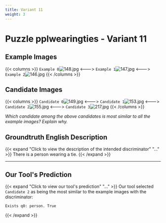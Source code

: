 ```yaml
---
title: Variant 11
weight: 3
---
```


# Puzzle pplwearingties - Variant 11

## Example Images
{{< columns >}}
`Example 0`![148.jpg](/natscene-data/images/148.jpg)
<--->
`Example 1`![147.jpg](/natscene-data/images/147.jpg)
<--->
`Example 2`![146.jpg](/natscene-data/images/146.jpg)
{{< /columns >}}

## Candidate Images
{{< columns >}}
`Candidate 0`![149.jpg](/natscene-data/images/149.jpg)
<--->
`Candidate 1`![153.jpg](/natscene-data/images/153.jpg)
<--->
`Candidate 2`![155.jpg](/natscene-data/images/155.jpg)
<--->
`Candidate 3`![217.jpg](/natscene-data/images/217.jpg)
{{< /columns >}}

*Which candidate among the above candidates is most similar to all the example images? Explain why.*

## Groundtruth English Description

{{< expand "Click to view the description of the intended discriminator" "..." >}}
There is a person wearing a tie.
{{< /expand >}}

---



## Our Tool's Prediction

{{< expand "Click to view our tool's prediction" "..." >}}
Our tool selected `Candidate 2` as being the most similar to the example images with the discriminator:
```plaintext
Exists q0: person. True
```
{{< /expand >}}

